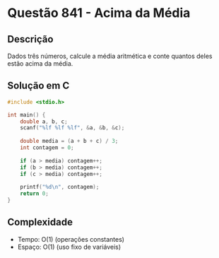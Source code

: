 # Questão 841 - Acima da Média

## Descrição
Dados três números, calcule a média aritmética e conte quantos deles estão acima da média.

## Solução em C
```c
#include <stdio.h>

int main() {
    double a, b, c;
    scanf("%lf %lf %lf", &a, &b, &c);
    
    double media = (a + b + c) / 3;
    int contagem = 0;
    
    if (a > media) contagem++;
    if (b > media) contagem++;
    if (c > media) contagem++;
    
    printf("%d\n", contagem);
    return 0;
}
```

## Complexidade
- Tempo: O(1) (operações constantes)
- Espaço: O(1) (uso fixo de variáveis)

